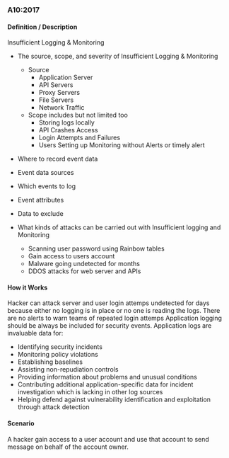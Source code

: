 ### A10:2017
#### Definition / Description
Insufficient Logging & Monitoring
- The source, scope, and severity of Insufficient
Logging & Monitoring
  - Source
    - Application Server
    - API Servers
    - Proxy Servers
    - File Servers
    - Network Traffic
  - Scope includes but not limited too
    - Storing logs locally
    - API Crashes Access 
    - Login Attempts and Failures
    - Users Setting up Monitoring without Alerts or timely alert

- Where to record event data  
- Event data sources
- Which events to log
- Event attributes
- Data to exclude

- What kinds of attacks can be carried out with Insufficient logging and Monitoring
  - Scanning user password using Rainbow tables
  - Gain access to users account
  - Malware going undetected for months
  - DDOS attacks for web server and APIs
 
#### How it Works
Hacker can attack server and user login attemps undetected for days because either no logging is in place or no one is reading the logs. There are no alerts to warn teams of repeated login attemps 
Application logging should be always be included for security events. Application logs are invaluable data for:

  - Identifying security incidents
  - Monitoring policy violations
  - Establishing baselines
  - Assisting non-repudiation controls
  - Providing information about problems and unusual conditions
  - Contributing additional application-specific data for
    incident investigation which is lacking in other log sources
  - Helping defend against vulnerability identification and       exploitation through attack detection

#### Scenario
A hacker gain access to a user account and use that account to send message on behalf of the account owner.